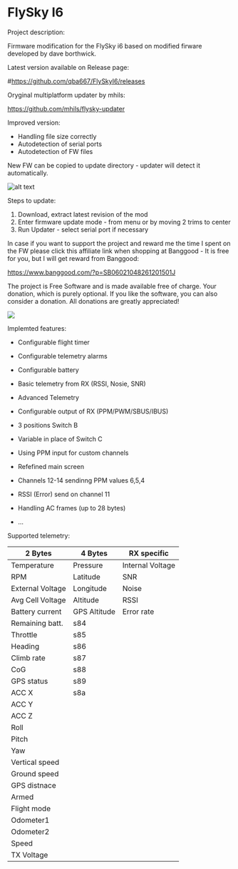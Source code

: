 # FlySky I6 
Project description:

Firmware modification for the FlySky i6 based on modified firware developed by dave borthwick.

Latest version available on Release page:

#https://github.com/qba667/FlySkyI6/releases


Oryginal multiplatform updater by mhils:

https://github.com/mhils/flysky-updater

Improved version:
* Handling file size correctly
* Autodetection of serial ports
* Autodetection of FW files

New FW can be copied to update directory - updater will detect it automatically.

![alt text](https://github.com/qba667/FlySkyI6/blob/master/update.png)

Steps to update:
1. Download, extract latest revision of the mod
2. Enter firmware update mode - from menu or by moving 2 trims to center
3. Run Updater - select serial port if necessary


In case if you want to support the project and reward me the time I spent on the FW please click this affiliate link when shopping at Banggood - It is free for you, but I will get reward from Banggood: 

https://www.banggood.com/?p=SB06021048261201501J

The project is Free Software and is made available free of charge. Your donation, which is purely optional.
If you like the software, you can also consider a donation.
All donations are greatly appreciated!

[<img src="https://www.paypalobjects.com/en_US/GB/i/btn/btn_donateCC_LG.gif">](https://www.paypal.com/cgi-bin/webscr?cmd=_s-xclick&hosted_button_id=VSM36U6F7EN68)


Implemted features:

* Configurable flight timer

* Configurable telemetry alarms

* Configurable battery 

* Basic telemetry from RX (RSSI, Nosie, SNR)

* Advanced Telemetry

* Configurable output of RX (PPM/PWM/SBUS/IBUS) 

* 3 positions Switch B

* Variable in place of Switch C

* Using PPM input for custom channels

* Refefined main screen

* Channels 12-14 sendinng PPM values 6,5,4

* RSSI (Error) send on channel 11

* Handling AC frames (up to 28 bytes)

* ...

Supported telemetry:

| 2 Bytes          | 4 Bytes       | RX specific      |
| ---------------- | ------------- | ---------------- |
| Temperature      | Pressure      | Internal Voltage |
| RPM              | Latitude      | SNR              |
| External Voltage | Longitude     | Noise            |
| Avg Cell Voltage | Altitude      | RSSI             |
| Battery current  | GPS Altitude  | Error rate       |
| Remaining batt.  | s84           |                  |
| Throttle         | s85           |                  |
| Heading          | s86           |                  |
| Climb rate       | s87           |                  |
| CoG              | s88           |                  |
| GPS status       | s89           |                  |
| ACC X            | s8a           |                  |
| ACC Y            |               |                  |
| ACC Z            |               |                  |
| Roll             |               |                  |
| Pitch            |               |                  |
| Yaw              |               |                  |
| Vertical speed   |               |                  |
| Ground speed     |               |                  |
| GPS distnace     |               |                  |
| Armed            |               |                  |
| Flight mode      |               |                  |
| Odometer1        |               |                  |
| Odometer2        |               |                  |
| Speed            |               |                  |
| TX Voltage       |               |                  |

